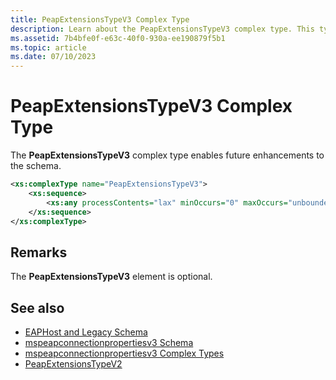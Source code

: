 ```yaml
---
title: PeapExtensionsTypeV3 Complex Type
description: Learn about the PeapExtensionsTypeV3 complex type. This type enables future enhancements to the schema.
ms.assetid: 7b4bfe0f-e63c-40f0-930a-ee190879f5b1
ms.topic: article
ms.date: 07/10/2023
---
```


# PeapExtensionsTypeV3 Complex Type

The **PeapExtensionsTypeV3** complex type enables future enhancements to the schema.

```XML
<xs:complexType name="PeapExtensionsTypeV3">
    <xs:sequence>
        <xs:any processContents="lax" minOccurs="0" maxOccurs="unbounded" namespace="##other"/>
    </xs:sequence>
</xs:complexType>
```

## Remarks

The **PeapExtensionsTypeV3** element is optional.

## See also

- [EAPHost and Legacy Schema](eaphost-schemas.md)
- [mspeapconnectionpropertiesv3 Schema](mspeapconnectionpropertiesv3schema-schema.md)
- [mspeapconnectionpropertiesv3 Complex Types](mspeapconnectionpropertiesv3schema-complex-types.md)
- [PeapExtensionsTypeV2](mspeapconnectionpropertiesv2-peapextensionstypev2-complextype.md)
